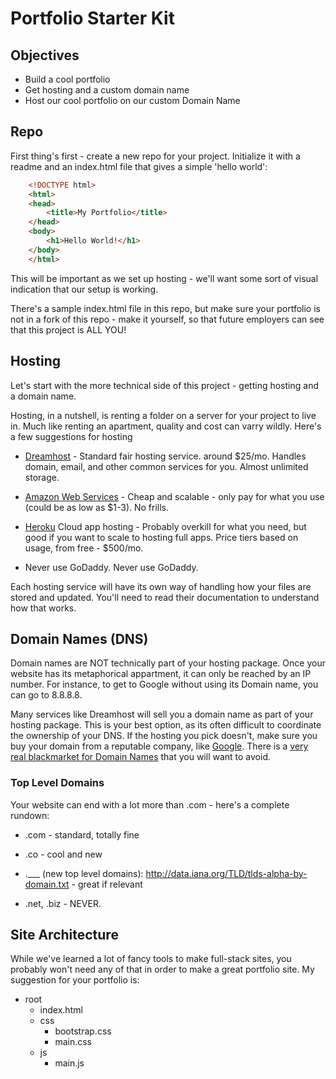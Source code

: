 # Portfolio Starter Kit

## Objectives

- Build a cool portfolio
- Get hosting and a custom domain name
- Host our cool portfolio on our custom Domain Name

## Repo

First thing's first - create a new repo for your project. Initialize it with a readme and an index.html file that gives a simple 'hello world':

```html
	<!DOCTYPE html>
	<html>
	<head>
		<title>My Portfolio</title>
	</head>
	<body>
		<h1>Hello World!</h1>
	</body>
	</html>
```

This will be important as we set up hosting - we'll want some sort of visual indication that our setup is working.

There's a sample index.html file in this repo, but make sure your portfolio is not in a fork of this repo - make it yourself, so that future employers can see that this project is ALL YOU!

## Hosting

Let's start with the more technical side of this project - getting hosting and a domain name. 

Hosting, in a nutshell, is renting a folder on a server for your project to live in. Much like renting an apartment, quality and cost can varry wildly. Here's a few suggestions for hosting

- [Dreamhost](https://www.dreamhost.com/) - Standard fair hosting service. around $25/mo. Handles domain, email, and other common services for you. Almost unlimited storage.
- [Amazon Web Services](https://aws.amazon.com/) - Cheap and scalable - only pay for what you use (could be as low as $1-3). No frills. 
- [Heroku](https://heroku.com/) Cloud app hosting - Probably overkill for what you need, but good if you want to scale to hosting full apps. Price tiers based on usage, from free - $500/mo.

- Never use GoDaddy. Never use GoDaddy.

Each hosting service will have its own way of handling how your files are stored and updated. You'll need to read their documentation to understand how that works.

## Domain Names (DNS)

Domain names are NOT technically part of your hosting package. Once your website has its metaphorical appartment, it can only be reached by an IP number. For instance, to get to Google without using its Domain name, you can go to 8.8.8.8.

Many services like Dreamhost will sell you a domain name as part of your hosting package. This is your best option, as its often difficult to coordinate the ownership of your DNS. If the hosting you pick doesn't, make sure you buy your domain from a reputable company, like [Google](https://domains.google/#/). There is a [very real blackmarket for Domain Names](https://gimletmedia.com/episode/7-this-website-is-for-sale/) that you will want to avoid.

### Top Level Domains

Your website can end with a lot more than .com - here's a complete rundown:

- .com - standard, totally fine

- .co - cool and new

- .___ (new top level domains): http://data.iana.org/TLD/tlds-alpha-by-domain.txt - great if relevant

- .net, .biz - NEVER.

## Site Architecture

While we've learned a lot of fancy tools to make full-stack sites, you probably won't need any of that in order to make a great portfolio site. My suggestion for your portfolio is:

- root
	- index.html 
	- css
		- bootstrap.css
		- main.css
	- js
		- main.js








